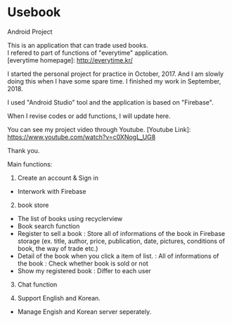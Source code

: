 # Usebook
Android Project

This is an application that can trade used books.  
I refered to part of functions of "everytime" application.  
[everytime homepage]: <http://everytime.kr/>

I started the personal project for practice in October, 2017. And I am slowly doing this when I have some spare time.
I finished my work in September, 2018.

I used "Android Studio" tool and the application is based on "Firebase".

When I revise codes or add functions, I will update here.

You can see my project video through Youtube.
[Youtube Link]: <https://www.youtube.com/watch?v=c0XNogL_UG8>

Thank you.

Main functions:
1. Create an account & Sign in
  - Interwork with Firebase

2. book store
  - The list of books using recyclerview
  - Book search function
  - Register to sell a book
    : Store all of informations of the book in Firebase storage
      (ex. title, author, price, publication, date, pictures, conditions of book, the way of trade etc.)
  - Detail of the book when you click a item of list.
    : All of informations of the book
    : Check whether book is sold or not
  - Show my registered book
    : Differ to each user
  
3. Chat function

4. Support English and Korean.
- Manage Engish and Korean server seperately.
